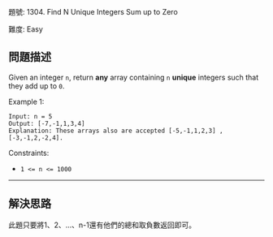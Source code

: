 題號: 1304. Find N Unique Integers Sum up to Zero

難度: Easy

## 問題描述

Given an integer `n`, return **any** array containing `n` **unique** integers such that they add up to `0`.

Example 1:

```
Input: n = 5
Output: [-7,-1,1,3,4]
Explanation: These arrays also are accepted [-5,-1,1,2,3] , [-3,-1,2,-2,4].
```

Constraints:

- `1 <= n <= 1000`



---
## 解決思路

此題只要將1、2、...、n-1還有他們的總和取負數返回即可。
